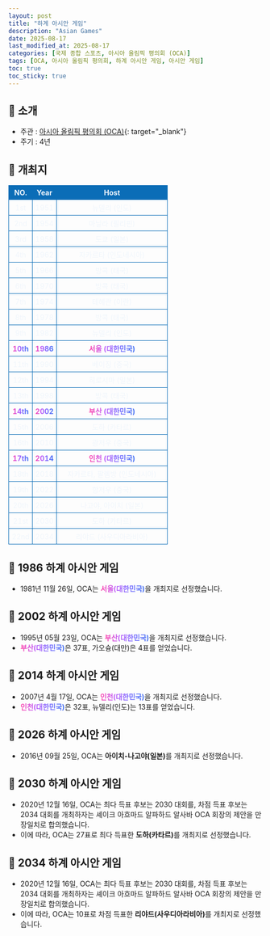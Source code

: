 ```yaml
---
layout: post
title: "하계 아시안 게임"
description: "Asian Games"
date: 2025-08-17
last_modified_at: 2025-08-17
categories: [국제 종합 스포츠, 아시아 올림픽 평의회 (OCA)]
tags: [OCA, 아시아 올림픽 평의회, 하계 아시안 게임, 아시안 게임]
toc: true
toc_sticky: true
---
```

<style>
    /* 테이블 서식 */
    table {
        width: 100%;
        border-collapse: collapse;
        font-size: 14px;
        color: #f0f6fc;
      }
      th, td {
        border: 1px solid #0B6DB7;
        padding: 5px;
        text-align: center;
        font-weight: normal;
      }
</style>
## 📜 소개
* 주관 : [아시아 올림픽 평의회 (OCA)](https://oca.asia/){: target="_blank"}
* 주기 : 4년

## 📜 개최지
<html>

<head>
    <meta charset="UTF-8">
</head>

<body>
    <table>
        <tr style="background: #0B6DB7;">
            <th style="width: 15%; font-weight: bold;">NO.</th>
            <th style="width: 15%; font-weight: bold;">Year</th>
            <th style="width: 70%; font-weight: bold;">Host</th>
        </tr>
        <tr>
            <th>1st</th>
            <th>1951</th>
            <th>뉴델리 (인도)</th>
        </tr>
        <tr>
            <th>2nd</th>
            <th>1954</th>
            <th>마닐라 (필리핀)</th>
        </tr>
        <tr>
            <th>3rd</th>
            <th>1958</th>
            <th>도쿄 (일본)</th>
        </tr>
        <tr>
            <th>4th</th>
            <th>1962</th>
            <th>자카르타 (인도네시아)</th>
        </tr>
        <tr>
            <th>5th</th>
            <th>1966</th>
            <th>방콕 (태국)</th>
        </tr>
        <tr>
            <th>6th</th>
            <th>1970</th>
            <th>방콕 (태국)</th>
        </tr>
        <tr>
            <th>7th</th>
            <th>1974</th>
            <th>테헤란 (이란)</th>
        </tr>
        <tr>
            <th>8th</th>
            <th>1978</th>
            <th>방콕 (태국)</th>
        </tr>
        <tr>
            <th>9th</th>
            <th>1982</th>
            <th>뉴델리 (인도)</th>
        </tr>
        <tr>
            <th><span style="background: text linear-gradient(to right, #FF43A8, #BE5DFA, #776CFF, #4172F2); font-weight: bold; -webkit-background-clip: text; -webkit-text-fill-color: transparent;">10th</span></th>
            <th><span style="background: text linear-gradient(to right, #FF43A8, #BE5DFA, #776CFF, #4172F2); font-weight: bold; -webkit-background-clip: text; -webkit-text-fill-color: transparent;">1986</span></th>
            <th><span style="background: text linear-gradient(to right, #FF43A8, #BE5DFA, #776CFF, #4172F2); font-weight: bold; -webkit-background-clip: text; -webkit-text-fill-color: transparent;">서울 (대한민국)</span></th>
        </tr>
        <tr>
            <th>11th</th>
            <th>1990</th>
            <th>베이징 (중국)</th>
        </tr>
        <tr>
            <th>12th</th>
            <th>1994</th>
            <th>히로시마 (일본)</th>
        </tr>
        <tr>
            <th>13th</th>
            <th>1998</th>
            <th>방콕 (태국)</th>
        </tr>
        <tr>
            <th><span style="background: text linear-gradient(to right, #FF43A8, #BE5DFA, #776CFF, #4172F2); font-weight: bold; -webkit-background-clip: text; -webkit-text-fill-color: transparent;">14th</span></th>
            <th><span style="background: text linear-gradient(to right, #FF43A8, #BE5DFA, #776CFF, #4172F2); font-weight: bold; -webkit-background-clip: text; -webkit-text-fill-color: transparent;">2002</span></th>
            <th><span style="background: text linear-gradient(to right, #FF43A8, #BE5DFA, #776CFF, #4172F2); font-weight: bold; -webkit-background-clip: text; -webkit-text-fill-color: transparent;">부산 (대한민국)</span></th>
        </tr>
        <tr>
            <th>15th</th>
            <th>2006</th>
            <th>도하 (카타르)</th>
        </tr>
        <tr>
            <th>16th</th>
            <th>2010</th>
            <th>광저우 (중국)</th>
        </tr>
        <tr>
            <th><span style="background: text linear-gradient(to right, #FF43A8, #BE5DFA, #776CFF, #4172F2); font-weight: bold; -webkit-background-clip: text; -webkit-text-fill-color: transparent;">17th</span></th>
            <th><span style="background: text linear-gradient(to right, #FF43A8, #BE5DFA, #776CFF, #4172F2); font-weight: bold; -webkit-background-clip: text; -webkit-text-fill-color: transparent;">2014</span></th>
            <th><span style="background: text linear-gradient(to right, #FF43A8, #BE5DFA, #776CFF, #4172F2); font-weight: bold; -webkit-background-clip: text; -webkit-text-fill-color: transparent;">인천 (대한민국)</span></th>
        </tr>
        <tr>
            <th>18th</th>
            <th>2018</th>
            <th>자카르타, 팔렘방 (인도네시아)</th>
        </tr>
        <tr>
            <th>19th</th>
            <th>2022</th>
            <th>항저우 (중국)</th>
        </tr>
        <tr>
            <th>20th</th>
            <th>2026</th>
            <th>나고야, 아이치 (일본)</th>
        </tr>
        <tr>
            <th>21st</th>
            <th>2030</th>
            <th>도하 (카타르)</th>
        </tr>
        <tr>
            <th>22nd</th>
            <th>2034</th>
            <th>리야드 (사우디아라비아)</th>
        </tr>
    </table>
</body>

</html>

## 📜 1986 하계 아시안 게임
* 1981년 11월 26일, OCA는 <span style="background: text linear-gradient(to right, #FF43A8, #BE5DFA, #776CFF, #4172F2); font-weight: bold; -webkit-background-clip: text; -webkit-text-fill-color: transparent;">서울(대한민국)</span>을 개최지로 선정했습니다.

## 📜 2002 하계 아시안 게임
* 1995년 05월 23일, OCA는 <span style="background: text linear-gradient(to right, #FF43A8, #BE5DFA, #776CFF, #4172F2); font-weight: bold; -webkit-background-clip: text; -webkit-text-fill-color: transparent;">부산(대한민국)</span>을 개최지로 선정했습니다.
* <span style="background: text linear-gradient(to right, #FF43A8, #BE5DFA, #776CFF, #4172F2); font-weight: bold; -webkit-background-clip: text; -webkit-text-fill-color: transparent;">부산(대한민국)</span>은 37표, 가오슝(대만)은 4표를 얻었습니다.

## 📜 2014 하계 아시안 게임
* 2007년 4월 17일, OCA는 <span style="background: text linear-gradient(to right, #FF43A8, #BE5DFA, #776CFF, #4172F2); font-weight: bold; -webkit-background-clip: text; -webkit-text-fill-color: transparent;">인천(대한민국)</span>을 개최지로 선정했습니다.
* <span style="background: text linear-gradient(to right, #FF43A8, #BE5DFA, #776CFF, #4172F2); font-weight: bold; -webkit-background-clip: text; -webkit-text-fill-color: transparent;">인천(대한민국)</span>은 32표, 뉴델리(인도)는 13표를 얻었습니다.

## 📜 2026 하계 아시안 게임
* 2016년 09월 25일, OCA는 <span style="font-weight: bold;">아이치-나고야(일본)</span>를 개최지로 선정했습니다.

## 📜 2030 하계 아시안 게임
*	2020년 12월 16일, OCA는 최다 득표 후보는 2030 대회를, 차점 득표 후보는 2034 대회를 개최하자는 셰이크 아흐마드 알파하드 알사바 OCA 회장의 제안을 만장일치로 합의했습니다.
*	이에 따라, OCA는 27표로 최다 득표한 <span style="font-weight: bold;">도하(카타르)</span>를 개최지로 선정했습니다.

## 📜 2034 하계 아시안 게임
*	2020년 12월 16일, OCA는 최다 득표 후보는 2030 대회를, 차점 득표 후보는 2034 대회를 개최하자는 셰이크 아흐마드 알파하드 알사바 OCA 회장의 제안을 만장일치로 합의했습니다.
*	이에 따라, OCA는 10표로 차점 득표한 <span style="font-weight: bold;">리야드(사우디아라비아)</span>를 개최지로 선정했습니다.
